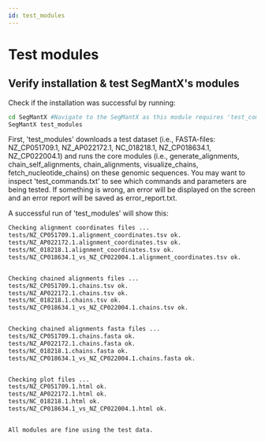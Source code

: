 ```yaml
---
id: test_modules
---
```


# Test modules

## Verify installation & test SegMantX's modules
Check if the installation was successful by running:
```bash
cd SegMantX #Navigate to the SegMantX as this module requires 'test_commands.txt'
SegMantX test_modules
```

First, 'test_modules' downloads a test dataset (i.e., FASTA-files: NZ_CP051709.1, NZ_AP022172.1, NC_018218.1, NZ_CP018634.1, NZ_CP022004.1) and runs the core modules (i.e., generate_alignments, chain_self_alignments, chain_alignments, visualize_chains, fetch_nucleotide_chains) on these genomic sequences. You may want to inspect 'test_commands.txt' to see which commands and parameters are being tested. If something is wrong, an error will be displayed on the screen and an error report will be saved as error_report.txt.

A successful run of 'test_modules' will show this:
```bash
Checking alignment coordinates files ...
tests/NZ_CP051709.1.alignment_coordinates.tsv ok.
tests/NZ_AP022172.1.alignment_coordinates.tsv ok.
tests/NC_018218.1.alignment_coordinates.tsv ok.
tests/NZ_CP018634.1_vs_NZ_CP022004.1.alignment_coordinates.tsv ok.


Checking chained alignments files ...
tests/NZ_CP051709.1.chains.tsv ok.
tests/NZ_AP022172.1.chains.tsv ok.
tests/NC_018218.1.chains.tsv ok.
tests/NZ_CP018634.1_vs_NZ_CP022004.1.chains.tsv ok.


Checking chained alignments fasta files ...
tests/NZ_CP051709.1.chains.fasta ok.
tests/NZ_AP022172.1.chains.fasta ok.
tests/NC_018218.1.chains.fasta ok.
tests/NZ_CP018634.1_vs_NZ_CP022004.1.chains.fasta ok.


Checking plot files ...
tests/NZ_CP051709.1.html ok.
tests/NZ_AP022172.1.html ok.
tests/NC_018218.1.html ok.
tests/NZ_CP018634.1_vs_NZ_CP022004.1.html ok.


All modules are fine using the test data.
```
